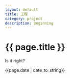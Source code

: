 ```yaml
---
layout: default
title: 工程
category: project
description: Beginning
---
```


{{ page.title }}
====

Is it right?

{{page.date | date_to_string}}